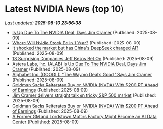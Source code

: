 # Latest NVIDIA News (top 10)
_Last updated: **2025-08-10 23:56:38**_

- [Is Up Due To The NVIDIA Deal, Days Jim Cramer](https://biztoc.com/x/07fc2ed6d74b6895) (Published: 2025-08-09)
- [Where Will Nvidia Stock Be in 1 Year?](https://biztoc.com/x/257bbd14699e800f) (Published: 2025-08-09)
- [It shocked the market but has China's DeepSeek changed AI?](https://www.bbc.com/news/articles/c4gez754mn6o) (Published: 2025-08-09)
- [13 Surprising Companies Jeff Bezos Bet On](https://finance.yahoo.com/news/13-surprising-companies-jeff-bezos-230611755.html) (Published: 2025-08-09)
- [Astera Labs, Inc. (ALAB) Is Up Due To The NVIDIA Deal, Days Jim Cramer](https://finance.yahoo.com/news/astera-labs-inc-alab-due-223904191.html) (Published: 2025-08-09)
- [Alphabet Inc. (GOOGL): “The Waymo Deal’s Good,’ Says Jim Cramer](https://finance.yahoo.com/news/alphabet-inc-googl-waymo-deal-214758066.html) (Published: 2025-08-09)
- [Goldman Sachs Reiterates Buy on NVIDIA (NVDA) With $200 PT Ahead of Earnings](https://biztoc.com/x/238caa1385f2d224) (Published: 2025-08-09)
- [Jim Cramer delivers straight talk on tricky S&P 500 market](https://www.thestreet.com/investing/jim-cramer-delivers-straight-talk-on-tricky-s-p-500-market) (Published: 2025-08-09)
- [Goldman Sachs Reiterates Buy on NVIDIA (NVDA) With $200 PT Ahead of Earnings](https://finance.yahoo.com/news/goldman-sachs-reiterates-buy-nvidia-210256580.html) (Published: 2025-08-09)
- [A Former GM and Lordstown Motors Factory Might Become an AI Data Center](https://www.autoblog.com/news/a-former-gm-and-lordstown-motors-factory-might-become-an-ai-data-center) (Published: 2025-08-09)
